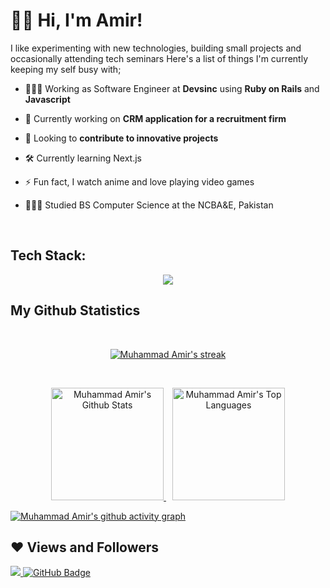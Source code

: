 # 👋🏻 Hi, I'm Amir!

I like experimenting with new technologies, building small projects and occasionally attending tech seminars
Here's a list of things I'm currently keeping my self busy with;

- 🧑🏻‍💻 Working as Software Engineer at **Devsinc** using **Ruby on Rails** and **Javascript**

- 🔭 Currently working on **CRM application for a recruitment firm**

- 👯 Looking to **contribute to innovative projects**

- 🛠️ Currently learning Next.js 

- ⚡ Fun fact, I watch anime and love playing video games

- 👨🏻‍🎓 Studied BS Computer Science at the NCBA&E, Pakistan
<br/>


## Tech Stack:

<p align="center"> 
    <img src="https://skillicons.dev/icons?i=ruby,rails,javascript,react,aws,git,docker,html,css,tailwind,bash,postgres,mysql,vim" />
</p>


## My Github Statistics
<br/>
<p align="center">
    <a href="https://github.com/dev-m-amir/github-readme-streak-stats">
        <img title="🔥 Get streak stats for your profile at git.io/streak-stats" alt="Muhammad Amir's streak" src="https://github-readme-streak-stats.herokuapp.com/?user=dev-m-amir&theme=black-ice&hide_border=true&stroke=0000&background=060A0CD0"/>
    </a>
</p>

<br/>

<p align="center">
  <a href="https://github.com/dev-m-amir/github-readme-stats" style="margin-right: 10px;">
    <img height="180em" alt="Muhammad Amir's Github Stats" src="https://github-readme-stats.vercel.app/api?username=dev-m-amir&show_icons=true&count_private=true&theme=react&hide_border=true&bg_color=0D1117" />
  </a>
  <a href="https://github.com/dev-m-amir/github-readme-stats">
    <img height="180em" alt="Muhammad Amir's Top Languages" src="https://github-readme-stats.vercel.app/api/top-langs/?username=dev-m-amir&langs_count=8&count_private=true&layout=compact&theme=react&hide_border=true&bg_color=0D1117" />
  </a>
</p>

[![Muhammad Amir's github activity graph](https://github-readme-activity-graph.vercel.app/graph?username=dev-m-amir&theme=react-dark)](https://github.com/dev-m-amir/github-readme-activity-graph)


## ❤ Views and Followers
<a href="https://github.com/Meghna-DAS/github-profile-views-counter">
    <img src="https://komarev.com/ghpvc/?username=dev-m-amir">
</a>
<a href="https://github.com/dev-m-amir?tab=followers"><img src="https://img.shields.io/github/followers/dev-m-amir?label=Followers&style=social" alt="GitHub Badge"></a>
